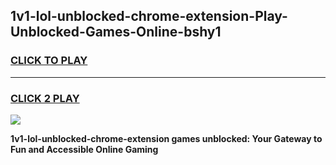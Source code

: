 
## 1v1-lol-unblocked-chrome-extension-Play-Unblocked-Games-Online-bshy1
<h3>
<a href="https://premium76.site?title=1v1-lol-unblocked-chrome-extension&ref=25A">CLICK TO PLAY</a></h3>
<hr>

<h3>
<a href="https://premium76.site?title=1v1-lol-unblocked-chrome-extension&ref=25A">CLICK 2 PLAY</a>
  
</h3>

<a href="https://premium76.site?title=1v1-lol-unblocked-chrome-extension&ref=25A"><img src="https://clearcache.store/games.png"></a>


**1v1-lol-unblocked-chrome-extension games unblocked: Your Gateway to Fun and Accessible Online Gaming**
